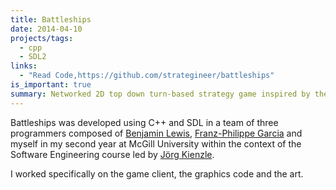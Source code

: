 ```yaml
---
title: Battleships
date: 2014-04-10
projects/tags:
  - cpp
  - SDL2
links:
  - "Read Code,https://github.com/strategineer/battleships"
is_important: true
summary: Networked 2D top down turn-based strategy game inspired by the Battleships board game.
---
```


Battleships was developed using C++ and SDL in a team of three programmers composed of [Benjamin Lewis](https://github.com/ben-zen), [Franz-Philippe Garcia](https://github.com/franzpgarcia) and myself in my second year at McGill University within the context of the Software Engineering course led by [Jörg Kienzle](https://www.cs.mcgill.ca/~joerg/Home/Jorgs_Home.html).

I worked specifically on the game client, the graphics code and the art.

